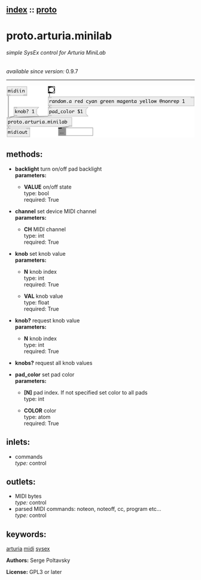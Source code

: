 [index](index.html) :: [proto](category_proto.html)
---

# proto.arturia.minilab

###### simple SysEx control for Arturia MiniLab

*available since version:* 0.9.7

---




[![example](../examples/img/proto.arturia.minilab.jpg)](../examples/pd/proto.arturia.minilab.pd)





## methods:

* **backlight**
turn on/off pad backlight<br>
  __parameters:__
  - **VALUE** on/off state<br>
    type: bool <br>
    required: True <br>

* **channel**
set device MIDI channel<br>
  __parameters:__
  - **CH** MIDI channel<br>
    type: int <br>
    required: True <br>

* **knob**
set knob value<br>
  __parameters:__
  - **N** knob index<br>
    type: int <br>
    required: True <br>

  - **VAL** knob value<br>
    type: float <br>
    required: True <br>

* **knob?**
request knob value<br>
  __parameters:__
  - **N** knob index<br>
    type: int <br>
    required: True <br>

* **knobs?**
request all knob values<br>

* **pad_color**
set pad color<br>
  __parameters:__
  - **[N]** pad index. If not specified set color to all pads<br>
    type: int <br>

  - **COLOR** color<br>
    type: atom <br>
    required: True <br>






## inlets:

* commands<br>
_type:_ control



## outlets:

* MIDI bytes<br>
_type:_ control
* parsed MIDI commands: noteon, noteoff, cc, program etc...<br>
_type:_ control



## keywords:

[arturia](keywords/arturia.html)
[midi](keywords/midi.html)
[sysex](keywords/sysex.html)






**Authors:** Serge Poltavsky




**License:** GPL3 or later





